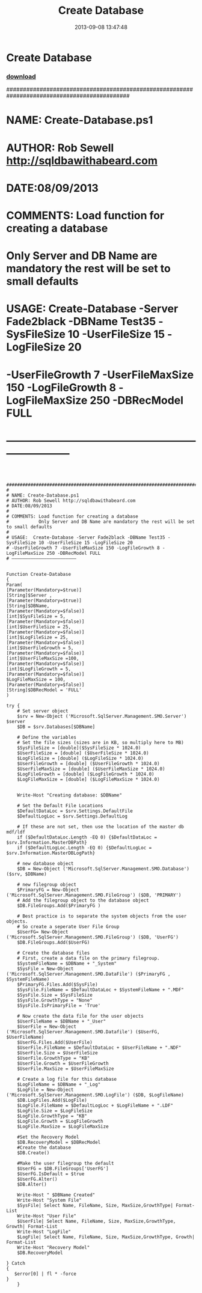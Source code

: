 ﻿---
pid:            4445
parent:         0
children:       
poster:         Rob Sewell
title:          Create Database
date:           2013-09-08 13:47:48
description:     #############################################################################################
#
# NAME: Create-Database.ps1
# AUTHOR: Rob Sewell http://sqldbawithabeard.com
# DATE:08/09/2013
#
# COMMENTS: Load function for creating a database
#           Only Server and DB Name are mandatory the rest will be set to small defaults
#
# USAGE:  Create-Database -Server Fade2black -DBName Test35 -SysFileSize 10 -UserFileSize 15 -LogFileSize 20
# -UserFileGrowth 7 -UserFileMaxSize 150 -LogFileGrowth 8 -LogFileMaxSize 250 -DBRecModel FULL
# ————————————————————————

format:         posh
---

# Create Database

### [download](4445.ps1)  

 #############################################################################################
#
# NAME: Create-Database.ps1
# AUTHOR: Rob Sewell http://sqldbawithabeard.com
# DATE:08/09/2013
#
# COMMENTS: Load function for creating a database
#           Only Server and DB Name are mandatory the rest will be set to small defaults
#
# USAGE:  Create-Database -Server Fade2black -DBName Test35 -SysFileSize 10 -UserFileSize 15 -LogFileSize 20
# -UserFileGrowth 7 -UserFileMaxSize 150 -LogFileGrowth 8 -LogFileMaxSize 250 -DBRecModel FULL
# ————————————————————————


```posh


 #############################################################################################
#
# NAME: Create-Database.ps1
# AUTHOR: Rob Sewell http://sqldbawithabeard.com
# DATE:08/09/2013
#
# COMMENTS: Load function for creating a database
#           Only Server and DB Name are mandatory the rest will be set to small defaults
#
# USAGE:  Create-Database -Server Fade2black -DBName Test35 -SysFileSize 10 -UserFileSize 15 -LogFileSize 20
# -UserFileGrowth 7 -UserFileMaxSize 150 -LogFileGrowth 8 -LogFileMaxSize 250 -DBRecModel FULL
# ————————————————————————


Function Create-Database 
{
Param(
[Parameter(Mandatory=$true)]
[String]$Server ,
[Parameter(Mandatory=$true)]
[String]$DBName,
[Parameter(Mandatory=$false)]
[int]$SysFileSize = 5,
[Parameter(Mandatory=$false)]
[int]$UserFileSize = 25,
[Parameter(Mandatory=$false)]
[int]$LogFileSize = 25,
[Parameter(Mandatory=$false)]
[int]$UserFileGrowth = 5,
[Parameter(Mandatory=$false)]
[int]$UserFileMaxSize =100,
[Parameter(Mandatory=$false)]
[int]$LogFileGrowth = 5,
[Parameter(Mandatory=$false)]
$LogFileMaxSize = 100,
[Parameter(Mandatory=$false)]
[String]$DBRecModel = 'FULL'
)

try {
    # Set server object
    $srv = New-Object ('Microsoft.SqlServer.Management.SMO.Server') $server
    $DB = $srv.Databases[$DBName]
    
    # Define the variables
    # Set the file sizes (sizes are in KB, so multiply here to MB)
    $SysFileSize = [double]($SysFileSize * 1024.0)
    $UserFileSize = [double] ($UserFileSize * 1024.0)
    $LogFileSize = [double] ($LogFileSize * 1024.0)
    $UserFileGrowth = [double] ($UserFileGrowth * 1024.0)
    $UserFileMaxSize = [double] ($UserFileMaxSize * 1024.0)
    $LogFileGrowth = [double] ($LogFileGrowth * 1024.0)
    $LogFileMaxSize = [double] ($LogFileMaxSize * 1024.0)
   

    Write-Host "Creating database: $DBName"
 
    # Set the Default File Locations
    $DefaultDataLoc = $srv.Settings.DefaultFile
    $DefaultLogLoc = $srv.Settings.DefaultLog
 
    # If these are not set, then use the location of the master db mdf/ldf
    if ($DefaultDataLoc.Length -EQ 0) {$DefaultDataLoc = $srv.Information.MasterDBPath}
    if ($DefaultLogLoc.Length -EQ 0) {$DefaultLogLoc = $srv.Information.MasterDBLogPath}
 
    # new database object
    $DB = New-Object ('Microsoft.SqlServer.Management.SMO.Database') ($srv, $DBName)
 
    # new filegroup object
    $PrimaryFG = New-Object ('Microsoft.SqlServer.Management.SMO.FileGroup') ($DB, 'PRIMARY')
    # Add the filegroup object to the database object
    $DB.FileGroups.Add($PrimaryFG )
 
    # Best practice is to separate the system objects from the user objects.
    # So create a seperate User File Group
    $UserFG= New-Object ('Microsoft.SqlServer.Management.SMO.FileGroup') ($DB, 'UserFG')
    $DB.FileGroups.Add($UserFG)
 
    # Create the database files
    # First, create a data file on the primary filegroup.
    $SystemFileName = $DBName + "_System"
    $SysFile = New-Object ('Microsoft.SqlServer.Management.SMO.DataFile') ($PrimaryFG , $SystemFileName)
    $PrimaryFG.Files.Add($SysFile)
    $SysFile.FileName = $DefaultDataLoc + $SystemFileName + ".MDF"
    $SysFile.Size = $SysFileSize
    $SysFile.GrowthType = "None"
    $SysFile.IsPrimaryFile = 'True'
 
    # Now create the data file for the user objects
    $UserFileName = $DBName + "_User"
    $UserFile = New-Object ('Microsoft.SqlServer.Management.SMO.Datafile') ($UserFG, $UserFileName)
    $UserFG.Files.Add($UserFile)
    $UserFile.FileName = $DefaultDataLoc + $UserFileName + ".NDF"
    $UserFile.Size = $UserFileSize
    $UserFile.GrowthType = "KB"
    $UserFile.Growth = $UserFileGrowth
    $UserFile.MaxSize = $UserFileMaxSize
 
    # Create a log file for this database
    $LogFileName = $DBName + "_Log"
    $LogFile = New-Object ('Microsoft.SqlServer.Management.SMO.LogFile') ($DB, $LogFileName)
    $DB.LogFiles.Add($LogFile)
    $LogFile.FileName = $DefaultLogLoc + $LogFileName + ".LDF"
    $LogFile.Size = $LogFileSize
    $LogFile.GrowthType = "KB"
    $LogFile.Growth = $LogFileGrowth
    $LogFile.MaxSize = $LogFileMaxSize
 
    #Set the Recovery Model
    $DB.RecoveryModel = $DBRecModel
    #Create the database
    $DB.Create()
 
    #Make the user filegroup the default
    $UserFG = $DB.FileGroups['UserFG']
    $UserFG.IsDefault = $true
    $UserFG.Alter()
    $DB.Alter()

    Write-Host " $DBName Created"
    Write-Host "System File"
    $SysFile| Select Name, FileName, Size, MaxSize,GrowthType| Format-List
    Write-Host "User File"
    $UserFile| Select Name, FileName, Size, MaxSize,GrowthType, Growth| Format-List
    Write-Host "LogFile"
    $LogFile| Select Name, FileName, Size, MaxSize,GrowthType, Growth| Format-List
    Write-Host "Recovery Model"
    $DB.RecoveryModel

} Catch
{
   $error[0] | fl * -force
}
    }
```

